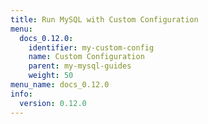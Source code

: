 ```yaml
---
title: Run MySQL with Custom Configuration
menu:
  docs_0.12.0:
    identifier: my-custom-config
    name: Custom Configuration
    parent: my-mysql-guides
    weight: 50
menu_name: docs_0.12.0
info:
  version: 0.12.0
---
```


